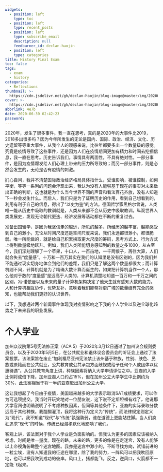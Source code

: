 ```yaml
---
widgets:
  - position: left
    type: toc
  - position: left
    type: recent_posts
  - position: left
    type: subscribe_email
    description: null
    feedburner_id: declan-haojin
  - position: left
    type: categories
title: History Final Exam
toc: false
tags:
  - exam
  - history
categories:
  - Reflections
thumbnail: >-
  https://cdn.jsdelivr.net/gh/declan-haojin/blog-image@master/img/20200629232402.png
cover: >-
  https://cdn.jsdelivr.net/gh/declan-haojin/blog-image@master/img/20200629232402.png
abbrlink: 4e7b
date: 2020-06-30 02:42:23
password:
---
```


2020年，发生了很多事件。我一直在思考，真的是2020年的大事件比2019，2018多出很多吗？因为今年所发生的无论是国内、国际、政治、经济、文化、历史遗留等等重大事件，从我个人的观感来说，比往年都要多出一个数量级的感觉。究竟是疫情导致了这些事件，还是因为人们在疫情期间更加有精力和时间去挖掘信息，我一直在思考。历史告诉我们，事情具有两面性，不具有绝对性。一部分事件，是因为疫情爆发给人们心理上带来的压力所导致的；而另一部分事件，则是必然会发生的，无论是否有疫情的刺激。

<!--more-->

扪心自问，我并不清楚国际政治经济格局具体指什么，受谁影响，被谁控制，如何平衡，等等一系列的问题会浮现出来，我认为没有人能够基于现在的事实对未来做出正确的判断，这也就是为什么当今世界不同的声音和看法百花齐放，没有人知道下一秒会发生什么。而后人，我们只是为了证明历史的作用，看到自己想看到的，利用有利于自己的信息，得出了“以史为鉴”的方法。德国哲学家黑格尔曾说，人类唯一能从历史中吸取的教训就是，人类从来都不会从历史中吸取教训。纵观世界人类发展史，发现无论朝代更迭、经济发展等活动都在不断的重复过去。

准备出国留学，是因为我坚信走的越远，所见的越多，所经历的越丰富，越能感受到自己的渺小，无论从时间尺度还是空间尺度来说，我们永远都很渺小，都很脆弱。唯一所能做的，就是给自己积累换取更大尺度的筹码，思考方式上、行为方式上得到数量级地跃升。例如，我们人类所能切身感知到的数量之多1000，从古至今，我们深刻理解了一个苹果，十口人，一百亩地，一千两银子，再往大算，人们就会失去“度量感”。十万和一百万其实在我们的认知里是没有区别的，因为我们并不能通过现实切身地体会到他们的差距，我们只是了解这两个数量都很大；而计算机则不同，计算机就是为了精确大数计算而诞生的，如果把计算机当作一个人，那么他对于数的“度量感”是远高于人类的，计算机清楚地知道一百万和一千万之间的区别，冯·诺依曼以及未来的量子计算机架构决定了他天生就有感知大数的能力。人和计算机相互协作，优势互补，意味着我们能够对更广域的数量级有完全的感知，也能帮助我们更好的认识世界。

以下，我想通过两个新闻事件体现我对疫情影响之下我的个人学业以及逆全球化趋势之下未来我的职业发展。

# 个人学业

加州众议院第5号宪法修正案（ACA 5）于2020年3月12日通过了加州议会规则委员会，以及于2020年5月5日，在公共就业和退休议会委员会的听证会上通过了法案投票。该法案旨在废止“加利福尼亚州宪法禁止该州基于种族，性别、肤色、民族或原籍而在公共就业，公共教育或公共承包方面歧视或给予任何个人或团体以优惠待遇”。从公共教育角度上讲，种族因素将纳入大学申请评估之中。亚裔的入学比例将成倍下降，加州亚裔人口约占15%，但在加州公立大学学生中比例约为30%，此法案相当于将一半的亚裔赶出加州公立大学。

这让我想起了今日由于疫情，美国越来越多的大学表示取消SAT成绩要求，可以作为可选项提交。我当时开玩笑地对一位朋友说，这下说不定斯坦福有戏了。他说那大学官网也明确说明了不考虑种族因素，但同等其他条件下，亚裔的实际录取分数远高于其他种族。我醍醐灌顶，我将这种行为定义为“传统”，而法律规定则定义为“现代”。我不知道“现代”与“传统”孰强孰弱，谁在道德上更能站住脚。当人们疯狂追求“现代”的时候，传统已经潜移默化地影响了我们。

客观上讲，该法案对于我个人学业是负面影响的。但我认为更多的因素应该被纳入考虑，时间是唯一量度。现在的路，未来的路，更多的像是在走迷宫，没有人能够以上帝视角俯瞰整个迷宫地图。我亦是迷宫中渺小的，不断寻找方向，试错前进的一粒尘埃，没有人知道我的征途在哪里，除了我的努力，一阵风可以把我吹回原地，也可以把我吹到成功的彼岸。风口上，猪都能飞。反之，逆风口，火箭都不一定能飞起来。